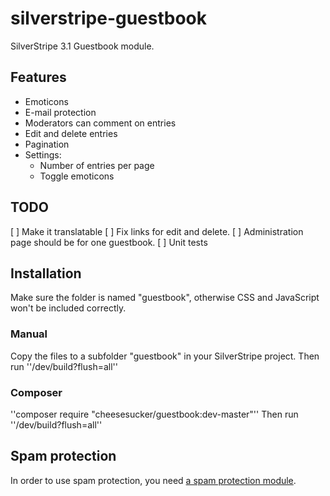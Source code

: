 # silverstripe-guestbook #

SilverStripe 3.1 Guestbook module.

## Features ##

 - Emoticons
 - E-mail protection
 - Moderators can comment on entries
 - Edit and delete entries
 - Pagination
 - Settings:
   * Number of entries per page
   * Toggle emoticons


## TODO ##
 [ ] Make it translatable
 [ ] Fix links for edit and delete.
 [ ] Administration page should be for one guestbook.
 [ ] Unit tests

## Installation ##

Make sure the folder is named "guestbook", otherwise CSS and JavaScript won't
be included correctly.

### Manual ###

Copy the files to a subfolder "guestbook" in your SilverStripe project.
Then run ''/dev/build?flush=all''

### Composer ###
''composer require "cheesesucker/guestbook:dev-master"''
Then run ''/dev/build?flush=all''


## Spam protection ##

In order to use spam protection, you need [a spam protection module](https://github.com/silverstripe/silverstripe-spamprotection).


